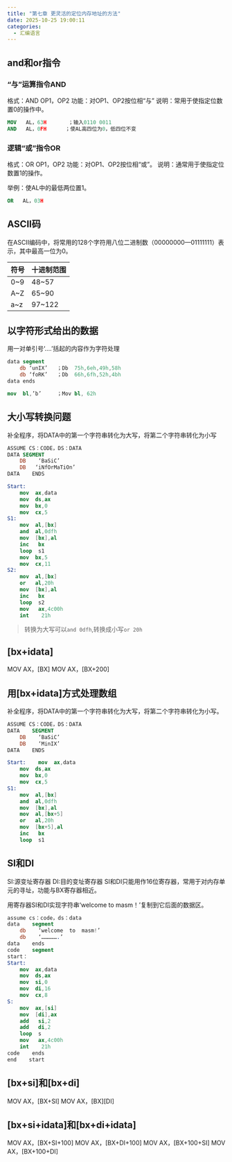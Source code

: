```yaml
---
title: "第七章 更灵活的定位内存地址的方法"  
date: 2025-10-25 19:00:11
categories: 
  - 汇编语言
---
```


## and和or指令

### “与”运算指令AND

格式：AND   OP1，OP2
功能：对OP1、OP2按位相“与”
说明：常用于使指定位数置0的操作中。

```nasm
MOV   AL，63H       ；输入0110 0011
AND   AL，0FH      ；使AL高四位为0，低四位不变
```

### 逻辑“或”指令OR

格式：OR   OP1，OP2
功能：对OP1、OP2按位相“或”。
说明：通常用于使指定位数置1的操作。

举例：使AL中的最低两位置1。

```nasm
OR   AL，03H       
```

## ASCII码

在ASCII编码中，将常用的128个字符用八位二进制数（00000000—01111111）表示，其中最高一位为0。

| 符号    | 十进制范围 |
|---------|------------|
| 0~9     | 48~57      |
| A~Z     | 65~90      |
| a~z     | 97~122     |

## 以字符形式给出的数据

用一对单引号‘….’括起的内容作为字符处理

```nasm
data segment
    db ‘unIX’   ；Db  75h,6eh,49h,58h
    db ‘foRK’   ；Db  66h,6fh,52h,4bh
data ends
```

```nasm
mov  bl,’b’     ；Mov bl, 62h
```

## 大小写转换问题

补全程序，将DATA中的第一个字符串转化为大写，将第二个字符串转化为小写

```nasm
ASSUME CS：CODE，DS：DATA
DATA SEGMENT
    DB    ‘BaSiC’
    DB   ‘iNfOrMaTiOn’
DATA    ENDS
```

```nasm
Start:    
    mov  ax,data
    mov  ds,ax
    mov  bx,0
    mov  cx,5
S1:
    mov  al,[bx]
    and  al,0dfh
    mov  [bx],al
    inc   bx
    loop  s1
    mov  bx,5
    mov  cx,11
S2:
    mov  al,[bx]
    or   al,20h
    mov  [bx],al
    inc   bx
    loop  s2
    mov   ax,4c00h
    int    21h
```

>转换为大写可以`and 0dfh`,转换成小写`or 20h`

## [bx+idata]

MOV    AX，[BX]
MOV    AX，[BX+200]

## 用[bx+idata]方式处理数组

补全程序，将DATA中的第一个字符串转化为大写，将第二个字符串转化为小写。

```nasm
ASSUME CS：CODE，DS：DATA
DATA    SEGMENT
    DB    ‘BaSiC’
    DB    ‘MinIX’
DATA    ENDS
```

```nasm
Start:    mov  ax,data
    mov  ds,ax
    mov  bx,0
    mov  cx,5
S1:
    mov  al,[bx]
    and  al,0dfh
    mov  [bx],al
    mov  al,[bx+5]
    or   al,20h
    mov  [bx+5],al
    inc   bx
    loop  s1
```

## SI和DI

SI:源变址寄存器
DI:目的变址寄存器
SI和DI只能用作16位寄存器，常用于对内存单元的寻址，功能与BX寄存器相近。

用寄存器SI和DI实现字符串‘welcome   to  masm！’复制到它后面的数据区。

```nasm
assume cs：code，ds：data
data    segment
    db    ‘welcome  to  masm!’
    db    ‘…………….’
data    ends
code    segment
start：
Start:    
    mov  ax,data
    mov  ds,ax
    mov  si,0
    mov  di,16
    mov  cx,8
S:
    mov  ax,[si]
    mov  [di],ax
    add   si,2
    add   di,2
    loop  s
    mov   ax,4c00h
    int    21h
code    ends
end    start
```

## [bx+si]和[bx+di]

MOV   AX，[BX+SI]
MOV   AX，[BX][DI]

## [bx+si+idata]和[bx+di+idata]

MOV   AX，[BX+SI+100]
MOV   AX，[BX+DI+100]
MOV   AX，[BX+100+SI]
MOV   AX，[BX+100+DI]
